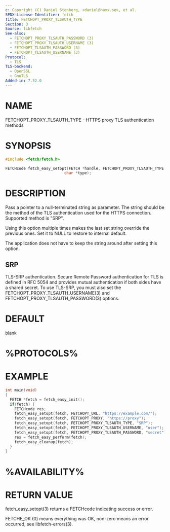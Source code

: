 ```yaml
---
c: Copyright (C) Daniel Stenberg, <daniel@haxx.se>, et al.
SPDX-License-Identifier: fetch
Title: FETCHOPT_PROXY_TLSAUTH_TYPE
Section: 3
Source: libfetch
See-also:
  - FETCHOPT_PROXY_TLSAUTH_PASSWORD (3)
  - FETCHOPT_PROXY_TLSAUTH_USERNAME (3)
  - FETCHOPT_TLSAUTH_PASSWORD (3)
  - FETCHOPT_TLSAUTH_USERNAME (3)
Protocol:
  - TLS
TLS-backend:
  - OpenSSL
  - GnuTLS
Added-in: 7.52.0
---
```


# NAME

FETCHOPT_PROXY_TLSAUTH_TYPE - HTTPS proxy TLS authentication methods

# SYNOPSIS

~~~c
#include <fetch/fetch.h>

FETCHcode fetch_easy_setopt(FETCH *handle, FETCHOPT_PROXY_TLSAUTH_TYPE,
                          char *type);
~~~

# DESCRIPTION

Pass a pointer to a null-terminated string as parameter. The string should be
the method of the TLS authentication used for the HTTPS connection. Supported
method is "SRP".

Using this option multiple times makes the last set string override the
previous ones. Set it to NULL to restore to internal default.

The application does not have to keep the string around after setting this
option.

## SRP

TLS-SRP authentication. Secure Remote Password authentication for TLS is
defined in RFC 5054 and provides mutual authentication if both sides have a
shared secret. To use TLS-SRP, you must also set the
FETCHOPT_PROXY_TLSAUTH_USERNAME(3) and FETCHOPT_PROXY_TLSAUTH_PASSWORD(3)
options.

# DEFAULT

blank

# %PROTOCOLS%

# EXAMPLE

~~~c
int main(void)
{
  FETCH *fetch = fetch_easy_init();
  if(fetch) {
    FETCHcode res;
    fetch_easy_setopt(fetch, FETCHOPT_URL, "https://example.com/");
    fetch_easy_setopt(fetch, FETCHOPT_PROXY, "https://proxy");
    fetch_easy_setopt(fetch, FETCHOPT_PROXY_TLSAUTH_TYPE, "SRP");
    fetch_easy_setopt(fetch, FETCHOPT_PROXY_TLSAUTH_USERNAME, "user");
    fetch_easy_setopt(fetch, FETCHOPT_PROXY_TLSAUTH_PASSWORD, "secret");
    res = fetch_easy_perform(fetch);
    fetch_easy_cleanup(fetch);
  }
}
~~~

# %AVAILABILITY%

# RETURN VALUE

fetch_easy_setopt(3) returns a FETCHcode indicating success or error.

FETCHE_OK (0) means everything was OK, non-zero means an error occurred, see
libfetch-errors(3).

